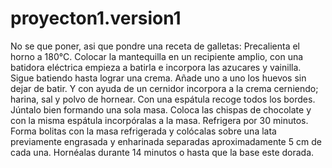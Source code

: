 # proyecton1.version1
No se que poner, asi que pondre una receta de galletas: Precalienta el horno a 180°C. Colocar la mantequilla en un recipiente amplio, con una batidora eléctrica empieza a batirla e incorpora las azucares y vainilla. Sigue batiendo hasta lograr una crema.  Añade uno a uno los huevos sin dejar de batir. Y con ayuda de un cernidor incorpora a la crema cerniendo; harina, sal y polvo de hornear. Con una espátula recoge todos los bordes.  Júntalo bien formando una sola masa. Coloca las chispas de chocolate y con la misma espátula incorpóralas a la masa. Refrigera por 30 minutos.  Forma bolitas con la masa refrigerada y colócalas sobre una lata previamente engrasada y enharinada separadas aproximadamente 5 cm de cada una. Hornéalas durante 14 minutos o hasta que la base este dorada.

